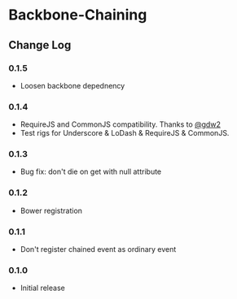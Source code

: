 # Backbone-Chaining
## Change Log

### 0.1.5

* Loosen backbone depednency

### 0.1.4

* RequireJS and CommonJS compatibility.  Thanks to [@gdw2](http://github.com/gdw2)
* Test rigs for Underscore & LoDash & RequireJS & CommonJS.

### 0.1.3

* Bug fix: don't die on get with null attribute

### 0.1.2

* Bower registration

### 0.1.1

* Don't register chained event as ordinary event

### 0.1.0

* Initial release
